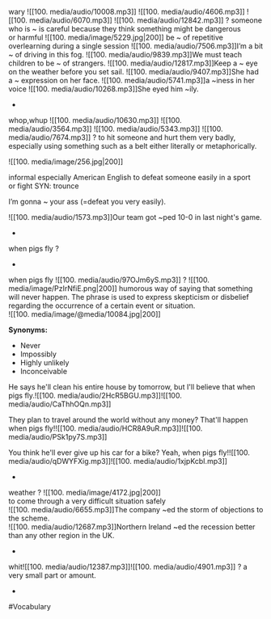 wary ![[100. media/audio/10008.mp3]] ![[100. media/audio/4606.mp3]] ![[100. media/audio/6070.mp3]] ![[100. media/audio/12842.mp3]]
?
someone who is ~ is careful because they think something might be dangerous or harmful
![[100. media/image/5229.jpg|200]]
be ~ of repetitive overlearning during a single session
![[100. media/audio/7506.mp3]]I’m a bit ~ of driving in this fog.
![[100. media/audio/9839.mp3]]We must teach children to be ~ of strangers.  ![[100. media/audio/12817.mp3]]Keep a ~ eye on the weather before you set sail.  ![[100. media/audio/9407.mp3]]She had a ~ expression on her face.
![[100. media/audio/5741.mp3]]a ~iness in her voice
![[100. media/audio/10268.mp3]]She eyed him ~ily.
<!--SR:!2025-10-27,4,270-->
-

whop,whup ![[100. media/audio/10630.mp3]] ![[100. media/audio/3564.mp3]] ![[100. media/audio/5343.mp3]] ![[100. media/audio/7674.mp3]]
?
to hit someone and hurt them very badly, especially using something such as a belt
either literally or metaphorically.

![[100. media/image/256.jpg|200]]

informal especially American English
to defeat someone easily in a sport or fight SYN: trounce


I’m gonna ~ your ass (=defeat you very easily).

![[100. media/audio/1573.mp3]]Our team got ~ped 10-0 in last night's game.
<!--SR:!2025-10-26,3,250-->
-


when pigs fly
?

<!--SR:!2025-10-29,1,230-->
-
when pigs fly ![[100. media/audio/97OJm6yS.mp3]]
?
![[100. media/image/PzIrNfiE.png|200]]
humorous way of saying that something will never happen. The phrase is used to express skepticism or disbelief regarding the occurrence of a certain event or situation.  
![[100. media/image/@media/10084.jpg|200]]  

**Synonyms:**

- Never
- Impossibly
- Highly unlikely
- Inconceivable

He says he'll clean his entire house by tomorrow, but I'll believe that when pigs fly.![[100. media/audio/2HcR5BGU.mp3]]![[100. media/audio/CaThhOQn.mp3]]

They plan to travel around the world without any money? That'll happen when pigs fly!![[100. media/audio/HCR8A9uR.mp3]]![[100. media/audio/PSk1py7S.mp3]]  

You think he'll ever give up his car for a bike? Yeah, when pigs fly!![[100. media/audio/qDWYFXig.mp3]]![[100. media/audio/1xjpKcbI.mp3]]
<!--SR:!2025-10-29,1,230-->
-
weather
?
![[100. media/image/4172.jpg|200]]  
to come through a very difficult situation safely  
![[100. media/audio/6655.mp3]]The company ~ed the storm of objections to the scheme.  
![[100. media/audio/12687.mp3]]Northern Ireland ~ed the recession better than any other region in the UK.
<!--SR:!2025-10-31,1,230-->
-

whit![[100. media/audio/12387.mp3]]![[100. media/audio/4901.mp3]]
?
a very small part or amount.
<!--SR:!2025-10-31,1,230-->
-

#Vocabulary
